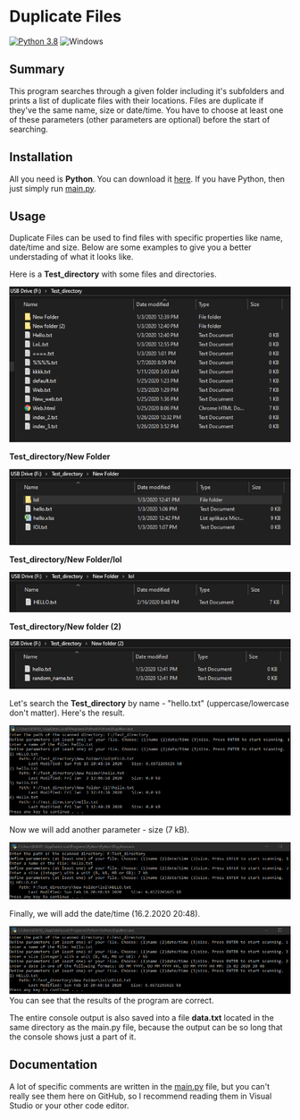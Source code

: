 # Duplicate Files
[![Python 3.8](https://img.shields.io/badge/python-3.8-blue)](https://www.python.org/downloads/release/python-380/)
![Windows](https://img.shields.io/badge/platform-windows-lightgrey)
## Summary
This program searches through a given folder including it's subfolders and prints a list of duplicate files with their locations.
Files are duplicate if they've the same name, size or date/time.
You have to choose at least one of these parameters (other parameters are optional) before the start of searching.
## Installation
All you need is **Python**. You can download it [here](https://www.python.org/downloads/).
If you have Python, then just simply run [main.py](main.py).
## Usage
Duplicate Files can be used to find files with specific properties like name, date/time and size. Below are some examples to give you a better understading of what it looks like.

Here is a **Test_directory** with some files and directories.


<img src="images/image1.png" />


**Test_directory/New Folder**


<img src="images/image2.png" />


**Test_directory/New Folder/lol**


<img src="images/image3.png" />


**Test_directory/New folder (2)**


<img src="images/image4.png" />


Let's search the **Test_directory** by name - "hello.txt" (uppercase/lowercase don't matter). Here's the result.


<img src="images/console1.png" />


Now we will add another parameter - size (7 kB).


<img src="images/console2.png" />


Finally, we will add the date/time (16.2.2020 20:48).


<img src="images/console3.png" />
You can see that the results of the program are correct.


The entire console output is also saved into a file **data.txt** located in the same directory as the main.py file, because the output can be so long that the console shows just a part of it.  

## Documentation
A lot of specific comments are written in the [main.py](main.py) file, but you can't really see them here on GitHub, so I recommend reading them in Visual Studio or your other code editor.
